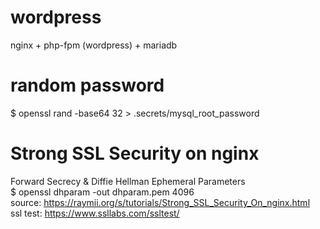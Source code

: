 # wordpress
nginx + php-fpm (wordpress) + mariadb

# random password
$ openssl rand -base64 32 > .secrets/mysql_root_password

# Strong SSL Security on nginx <br> 
Forward Secrecy & Diffie Hellman Ephemeral Parameters <br>
$ openssl dhparam -out dhparam.pem 4096 <br>
source: https://raymii.org/s/tutorials/Strong_SSL_Security_On_nginx.html <br>
ssl test: https://www.ssllabs.com/ssltest/ 
